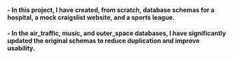 #### - In this project, I have created, from scratch, database schemas for a hospital, a mock craigslist website, and a sports league.

#### - In the air_traffic, music, and outer_space databases, I have significantly updated the original schemas to reduce duplication and improve usability.

